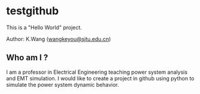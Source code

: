# testgithub
This is a "Hello World" project.

Author: K.Wang (wangkeyou@sjtu.edu.cn)

## Who am I ?
I am a professor in Electrical Engineering teaching power system analysis and EMT simulation. I would like to create a project in github using python to simulate the power system dynamic behavior. 

